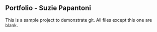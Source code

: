 Portfolio - Suzie Papantoni
----------------

This is a sample project to demonstrate git.  All files except this one are blank.
